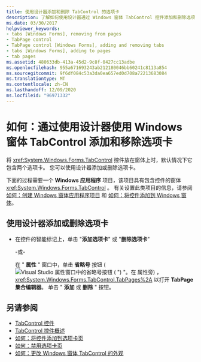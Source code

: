 ```yaml
---
title: 使用设计器添加和删除 TabControl 的选项卡
description: 了解如何使用设计器通过 Windows 窗体 TabControl 控件添加和删除选项卡。
ms.date: 03/30/2017
helpviewer_keywords:
- tabs [Windows Forms], removing from pages
- TabPage control
- TabPage control [Windows Forms], adding and removing tabs
- tabs [Windows Forms], adding to pages
- tab pages
ms.assetid: 480633db-413a-45d2-9c8f-0427cc13adbe
ms.openlocfilehash: 955a671693243ab212180046bb60241c8113a854
ms.sourcegitcommit: 9f6df084c53a3da0ea657ed0d708a72213683084
ms.translationtype: MT
ms.contentlocale: zh-CN
ms.lasthandoff: 12/09/2020
ms.locfileid: "96971332"
---
```

# <a name="how-to-add-and-remove-tabs-with-the-windows-forms-tabcontrol-using-the-designer"></a>如何：通过使用设计器使用 Windows 窗体 TabControl 添加和移除选项卡
将 <xref:System.Windows.Forms.TabControl> 控件放在窗体上时，默认情况下它包含两个选项卡。 您可以使用设计器添加或删除选项卡。

 下面的过程需要一个 **Windows 应用程序** 项目，该项目具有包含控件的窗体 <xref:System.Windows.Forms.TabControl> 。 有关设置此类项目的信息，请参阅 [如何：创建 Windows 窗体应用程序项目](/visualstudio/ide/step-1-create-a-windows-forms-application-project) 和 [如何：将控件添加到 Windows 窗体](how-to-add-controls-to-windows-forms.md)。

## <a name="to-add-or-remove-a-tab-using-the-designer"></a>使用设计器添加或删除选项卡

- 在控件的智能标记上，单击 "**添加选项卡**" 或 "**删除选项卡**"

     -或-

     在 " **属性** " 窗口中，单击 **省略号** 按钮 (![ Visual Studio 属性窗口中的省略号按钮 ( ") "。在 ](./media/visual-studio-ellipsis-button.png) 属性旁) ， <xref:System.Windows.Forms.TabControl.TabPages%2A> 以打开 **TabPage 集合编辑器**。 单击 " **添加** 或 **删除** " 按钮。

## <a name="see-also"></a>另请参阅

- [TabControl 控件](tabcontrol-control-windows-forms.md)
- [TabControl 控件概述](tabcontrol-control-overview-windows-forms.md)
- [如何：将控件添加到选项卡页](how-to-add-a-control-to-a-tab-page.md)
- [如何：禁用选项卡页](how-to-disable-tab-pages.md)
- [如何：更改 Windows 窗体 TabControl 的外观](how-to-change-the-appearance-of-the-windows-forms-tabcontrol.md)
